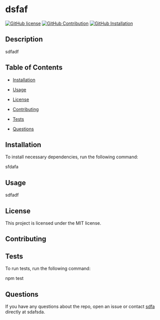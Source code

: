 # dsfaf

[![GitHub license](https://img.shields.io/badge/license-MIT-blue.svg)](dasfaf)
[![GitHub Contribution](https://img.shields.io/badge/Contributing--yellow.svg)](dasfaf)
[![GitHub Installation](https://img.shields.io/badge/Installation-dsfaf--pink.svg)](dasfaf)

## Description

 sdfadf

## Table of Contents

   * [Installation](#installation)

   * [Usage](#usage)

   * [License](#license)

   * [Contributing](#contributing)

   * [Tests](#tests)

   * [Questions](#questions)

## Installation

To install necessary dependencies, run the following command:


sfdafa

## Usage

sdfadf

## License

This project is licensed under the MIT license.

## Contributing



## Tests

To run tests, run the following command:


npm test


## Questions

 If you have any questions about the repo, open an issue or contact [sdfa](https://github.com/avaarm) directly at sdafsda.
